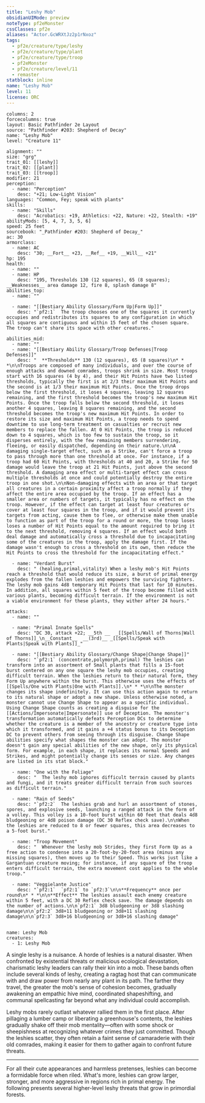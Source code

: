 ```yaml
---
title: "Leshy Mob"
obsidianUIMode: preview
noteType: pf2eMonster
cssClasses: pf2e
aliases: "Actor.GcWRXtJz2p1rNxoz" 
tags:
  - pf2e/creature/type/leshy
  - pf2e/creature/type/plant
  - pf2e/creature/type/troop
  - pf2eMonster
  - pf2e/creature/level/11
  - remaster
statblock: inline
name: "Leshy Mob"
level: 11
license: ORC
---
```


```statblock
columns: 2
forcecolumns: true
layout: Basic Pathfinder 2e Layout
source: "Pathfinder #203: Shepherd of Decay"
name: "Leshy Mob"
level: "Creature 11"

alignment: ""
size: "grg"
trait_01: [[leshy]]
trait_02: [[plant]]
trait_03: [[troop]]
modifier: 21
perception:
  - name: "Perception"
    desc: "+21; Low-Light Vision"
languages: "Common, Fey; speak with plants"
skills:
  - name: "Skills"
    desc: "Acrobatics: +19, Athletics: +22, Nature: +22, Stealth: +19"
abilityMods: [5, 4, 7, 3, 5, 6]
speed: 25 feet
sourcebook: "_Pathfinder #203: Shepherd of Decay_"
ac: 30
armorclass:
  - name: AC
    desc: "30; __Fort__ +23, __Ref__ +19, __Will__ +21"
hp: 195
health:
  - name: ""
  - name: HP
    desc: "195, Thresholds 130 (12 squares), 65 (8 squares); __Weaknesses__ area damage 12, fire 8, splash damage 8"
abilities_top:
  - name: ""

  - name: "[[Bestiary Ability Glossary/Form Up|Form Up]]"
    desc: "`pf2:1`  The troop chooses one of the squares it currently occupies and redistributes its squares to any configuration in which all squares are contiguous and within 15 feet of the chosen square. The troop can't share its space with other creatures."

abilities_mid:
  - name: ""
  - name: "[[Bestiary Ability Glossary/Troop Defenses|Troop Defenses]]"
    desc: "  **Thresholds** 130 (12 squares), 65 (8 squares)\n* * *\n\nTroops are composed of many individuals, and over the course of enough attacks and downed comrades, troops shrink in size. Most troops start with 16 squares (4 by 4), and their Hit Points have two listed thresholds, typically the first is at 2/3 their maximum Hit Points and the second is at 1/3 their maximum Hit Points. Once the troop drops below the first threshold, it loses 4 squares, leaving 12 squares remaining, and the first threshold becomes the troop's new maximum Hit Points. Once the troop falls below the second threshold, it loses another 4 squares, leaving 8 squares remaining, and the second threshold becomes the troop's new maximum Hit Points. In order to restore its size and maximum Hit Points, a troop needs to spend downtime to use long-term treatment on casualties or recruit new members to replace the fallen. At 0 Hit Points, the troop is reduced down to 4 squares, which is too few to sustain the troop, so it disperses entirely, with the few remaining members surrendering, fleeing, or easily dispatched, depending on their nature.\n\nA damaging single-target effect, such as a Strike, can't force a troop to pass through more than one threshold at once. For instance, if a troop had 60 Hit Points, with thresholds at 40 and 20, a Strike for 50 damage would leave the troop at 21 Hit Points, just above the second threshold. A damaging area effect or multi-target effect can cross multiple thresholds at once and could potentially destroy the entire troop in one shot.\n\nNon-damaging effects with an area or that target all creatures in a certain proximity affect a troop normally if they affect the entire area occupied by the troop. If an effect has a smaller area or numbers of targets, it typically has no effect on the troop. However, if the effect can target at least four creatures or cover at least four squares in the troop, and if it would prevent its targets from acting, cause them to flee, or otherwise make them unable to function as part of the troop for a round or more, the troop loses loses a number of Hit Points equal to the amount required to bring it to the next threshold, removing 4 squares. If an effect would both deal damage and automatically cross a threshold due to incapacitating some of the creatures in the troop, apply the damage first. If the damage wasn't enough to cross a threshold on its own, then reduce the Hit Points to cross the threshold for the incapacitating effect."

  - name: "Verdant Burst"
    desc: " (healing,primal,vitality) When a leshy mob's Hit Points reach a threshold that would reduce its size, a burst of primal energy explodes from the fallen leshies and empowers the surviving fighters. The leshy mob gains 4d8 temporary Hit Points that last for 10 minutes. In addition, all squares within 5 feet of the troop become filled with various plants, becoming difficult terrain. If the environment is not a viable environment for these plants, they wither after 24 hours."

attacks:
  - name: ""

  - name: "Primal Innate Spells"
    desc: "DC 30, attack +22; __5th __  _[[Spells/Wall of Thorns|Wall of Thorns]]_\n__Constant__  __(3rd)__ _[[Spells/Speak with Plants|Speak with Plants]]_"

  - name: "[[Bestiary Ability Glossary/Change Shape|Change Shape]]"
    desc: "`pf2:1` (concentrate,polymorph,primal) The leshies can transform into an assortment of Small plants that fills a 15-foot burst centered on any one square the leshy mob occupies, creating difficult terrain. When the leshies return to their natural form, they Form Up anywhere within the burst. This otherwise uses the effects of [[Spells/One with Plants|One with Plants]].\n* * *\n\nThe monster changes its shape indefinitely. It can use this action again to return to its natural shape or adopt a new shape. Unless otherwise noted, a monster cannot use Change Shape to appear as a specific individual. Using Change Shape counts as creating a disguise for the [[Actions/Impersonate|Impersonate]] use of Deception. The monster's transformation automatically defeats Perception DCs to determine whether the creature is a member of the ancestry or creature type into which it transformed, and it gains a +4 status bonus to its Deception DC to prevent others from seeing through its disguise. Change Shape abilities specify what shapes the monster can adopt. The monster doesn't gain any special abilities of the new shape, only its physical form. For example, in each shape, it replaces its normal Speeds and Strikes, and might potentially change its senses or size. Any changes are listed in its stat block."

  - name: "One with the Foliage"
    desc: "  The leshy mob ignores difficult terrain caused by plants and fungi, and it treats greater difficult terrain from such sources as difficult terrain."

  - name: "Rain of Seeds"
    desc: "`pf2:2`  The leshies grab and hurl an assortment of stones, spores, and explosive seeds, launching a ranged attack in the form of a volley. This volley is a 10-foot burst within 60 feet that deals 4d8 bludgeoning or 4d8 poison damage (DC 30 Reflex check save).\n\nWhen the leshies are reduced to 8 or fewer squares, this area decreases to a 5-foot burst."

  - name: "Troop Movement"
    desc: "  Whenever the leshy mob Strides, they first Form Up as a free action to condense into a 20-foot-by-20-foot area (minus any missing squares), then moves up to their Speed. This works just like a Gargantuan creature moving; for instance, if any square of the troop enters difficult terrain, the extra movement cost applies to the whole troop."

  - name: "Veggielante Justice"
    desc: "`pf2:1`  `pf2:1` to `pf2:3`\n\n**Frequency** once per round\n* * *\n\n**Effect** The leshies assault each enemy creature within 5 feet, with a DC 30 Reflex check save. The damage depends on the number of actions.\n\n`pf2:1` 3d8 bludgeoning or 3d8 slashing damage\n\n`pf2:2` 3d8+11 bludgeoning or 3d8+11 slashing damage\n\n`pf2:3` 3d8+16 bludgeoning or 3d8+16 slashing damage"
 
```

```encounter-table
name: Leshy Mob
creatures:
  - 1: Leshy Mob
```



A single leshy is a nuisance. A horde of leshies is a natural disaster. When confronted by existential threats or malicious ecological devastation, charismatic leshy leaders can rally their kin into a mob. These bands often include several kinds of leshy, creating a ragtag host that can communicate with and draw power from nearly any plant in its path. The farther they travel, the greater the mob's sense of cohesion becomes, gradually awakening an empathic hive mind, coordinated shapeshifting, and communal spellcasting far beyond what any individual could accomplish.

Leshy mobs rarely outlast whatever rallied them in the first place. After pillaging a lumber camp or liberating a greenhouse's contents, the leshies gradually shake off their mob mentality—often with some shock or sheepishness at recognizing whatever crimes they just committed. Though the leshies scatter, they often retain a faint sense of camaraderie with their old comrades, making it easier for them to gather again to confront future threats.

* * *

For all their cute appearances and harmless pretenses, leshies can become a formidable force when riled. What's more, leshies can grow larger, stronger, and more aggressive in regions rich in primal energy. The following presents several higher-level leshy threats that grow in primordial forests.
